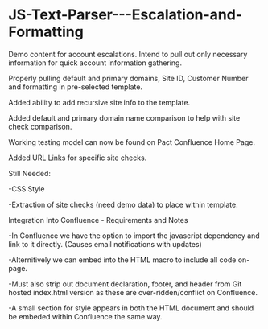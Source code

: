 # JS-Text-Parser---Escalation-and-Formatting
Demo content for account escalations. Intend to pull out only necessary information for quick account information gathering.

Properly pulling default and primary domains, Site ID, Customer Number and formatting in pre-selected template. 

Added ability to add recursive site info to the template.

Added default and primary domain name comparison to help with site check comparison.

Working testing model can now be found on Pact Confluence Home Page.

Added URL Links for specific site checks. 



Still Needed:

-CSS Style

-Extraction of site checks (need demo data) to place within template.


Integration Into Confluence - Requirements and Notes

-In Confluence we have the option to import the javascript dependency and link to it directly. (Causes email notifications with updates)

-Alternitively we can embed <script type='text/javascript'> </script> into the HTML macro to include all code on-page.

-Must also strip out document declaration, footer, and header from Git hosted index.html version as these are over-ridden/conflict on Confluence.

-A small section for style appears in both the HTML document and should be embeded within Confluence the same way.
